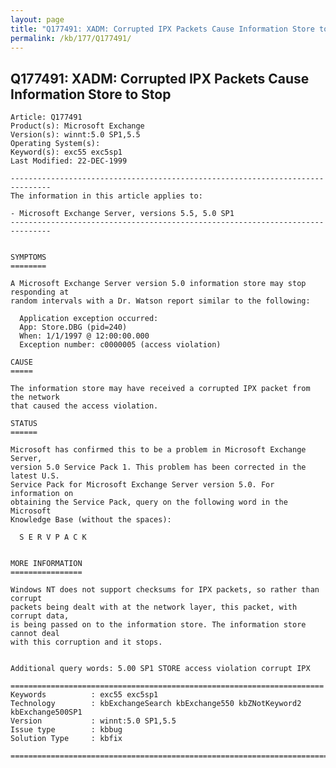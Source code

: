 ```yaml
---
layout: page
title: "Q177491: XADM: Corrupted IPX Packets Cause Information Store to Stop"
permalink: /kb/177/Q177491/
---
```


## Q177491: XADM: Corrupted IPX Packets Cause Information Store to Stop

	Article: Q177491
	Product(s): Microsoft Exchange
	Version(s): winnt:5.0 SP1,5.5
	Operating System(s): 
	Keyword(s): exc55 exc5sp1
	Last Modified: 22-DEC-1999
	
	-------------------------------------------------------------------------------
	The information in this article applies to:
	
	- Microsoft Exchange Server, versions 5.5, 5.0 SP1 
	-------------------------------------------------------------------------------
	
	
	SYMPTOMS
	========
	
	A Microsoft Exchange Server version 5.0 information store may stop responding at
	random intervals with a Dr. Watson report similar to the following:
	
	  Application exception occurred:
	  App: Store.DBG (pid=240)
	  When: 1/1/1997 @ 12:00:00.000
	  Exception number: c0000005 (access violation)
	
	CAUSE
	=====
	
	The information store may have received a corrupted IPX packet from the network
	that caused the access violation.
	
	STATUS
	======
	
	Microsoft has confirmed this to be a problem in Microsoft Exchange Server,
	version 5.0 Service Pack 1. This problem has been corrected in the latest U.S.
	Service Pack for Microsoft Exchange Server version 5.0. For information on
	obtaining the Service Pack, query on the following word in the Microsoft
	Knowledge Base (without the spaces):
	
	  S E R V P A C K
	
	
	MORE INFORMATION
	================
	
	Windows NT does not support checksums for IPX packets, so rather than corrupt
	packets being dealt with at the network layer, this packet, with corrupt data,
	is being passed on to the information store. The information store cannot deal
	with this corruption and it stops.
	
	
	Additional query words: 5.00 SP1 STORE access violation corrupt IPX
	
	======================================================================
	Keywords          : exc55 exc5sp1 
	Technology        : kbExchangeSearch kbExchange550 kbZNotKeyword2 kbExchange500SP1
	Version           : winnt:5.0 SP1,5.5
	Issue type        : kbbug
	Solution Type     : kbfix
	
	=============================================================================
	
